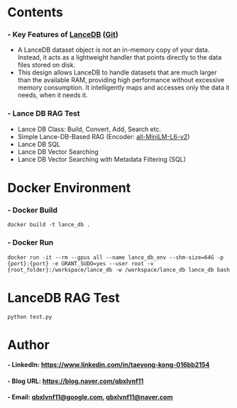 Contents
=============

### - Key Features of [LanceDB](https://lancedb.com/) ([Git](https://github.com/lancedb/lancedb))
   * A LanceDB dataset object is not an in-memory copy of your data. Instead, it acts as a lightweight handler that points directly to the data files stored on disk.
   * This design allows LanceDB to handle datasets that are much larger than the available RAM, providing high performance without excessive memory consumption. It intelligently maps and accesses only the data it needs, when it needs it.

### - Lance DB RAG Test
   * Lance DB Class: Build, Convert, Add, Search etc.
   * Simple Lance-DB-Based RAG (Encoder: [all-MiniLM-L6-v2](https://huggingface.co/sentence-transformers/all-MiniLM-L6-v2))
   * Lance DB SQL
   * Lance DB Vector Searching
   * Lance DB Vector Searching with Metadata Filtering (SQL)


Docker Environment
=============

### - Docker Build

```
docker build -t lance_db .
```

### - Docker Run

```
docker run -it --rm --gpus all --name lance_db_env --shm-size=64G -p {port}:{port} -e GRANT_SUDO=yes --user root -v {root_folder}:/workspace/lance_db -w /workspace/lance_db lance_db bash
```


LanceDB RAG Test
=============
      
```
python test.py
```


Author
=============

#### - LinkedIn: https://www.linkedin.com/in/taeyong-kong-016bb2154

#### - Blog URL: https://blog.naver.com/qbxlvnf11

#### - Email: qbxlvnf11@google.com, qbxlvnf11@naver.com

